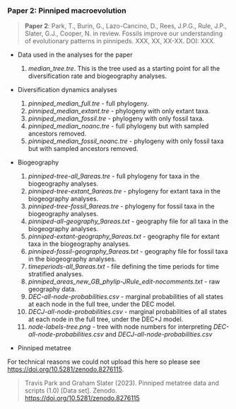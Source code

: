 ### **Paper 2**: Pinniped macroevolution

> **Paper 2**: Park, T., Burin, G., Lazo-Cancino, D., Rees, J.P.G., Rule, J.P., Slater, G.J., Cooper, N. in review. Fossils improve our understanding of evolutionary patterns in pinnipeds. XXX, XX, XX-XX. DOI: XXX. 

- Data used in the analyses for the paper
    1. *median_tree.tre*. This is the tree used as a starting point for all the diversification rate and biogeography analyses.

- Diversification dynamics analyses
    1. *pinniped_median_full.tre* - full phylogeny.
    1. *pinniped_median_extant.tre* - phylogeny with only extant taxa.  
    1. *pinniped_median_fossil.tre* - phylogeny with only fossil taxa.
    1. *pinniped_median_noanc.tre* - full phylogeny but with sampled ancestors removed.
    1. *pinniped_median_fossil_noanc.tre* - phylogeny with only fossil taxa but with sampled ancestors removed.

- Biogeography
    1. *pinniped-tree-all_9areas.tre* - full phylogeny for taxa in the biogeography analyses.       
    1. *pinniped-tree-extant_9areas.tre* - phylogeny for extant taxa in the biogeography analyses.
    1. *pinniped-tree-fossil_9areas.tre* - phylogeny for fossil taxa in the biogeography analyses.
    1. *pinniped-all-geography_9areas.txt* - geography file for all taxa in the biogeography analyses.
    1. *pinniped-extant-geography_9areas.txt* - geography file for extant taxa in the biogeography analyses.
    1. *pinniped-fossil-geography_9areas.txt* - geography file for fossil taxa in the biogeography analyses.
    1. *timeperiods-all_9areas.txt* - file defining the time periods for time stratified analyses.
    1. *pinniped_areas_new_GB_phylip-JRule_edit-nocomments.txt* - raw geography data.
    1. *DEC-all-node-probabilities.csv* - marginal probabilities of all states at each node in the full tree, under the DEC model.
    1. *DECJ-all-node-probabilities.csv* - marginal probabilities of all states at each node in the full tree, under the DEC+J model.
    1. *node-labels-tree.png* - tree with node numbers for interpreting *DEC-all-node-probabilities.csv* and *DECJ-all-node-probabilities.csv*

- Pinniped metatree

For technical reasons we could not upload this here so please see https://doi.org/10.5281/zenodo.8276115.

>  Travis Park and Graham Slater (2023). Pinniped metatree data and scripts (1.0) [Data set]. Zenodo. https://doi.org/10.5281/zenodo.8276115
